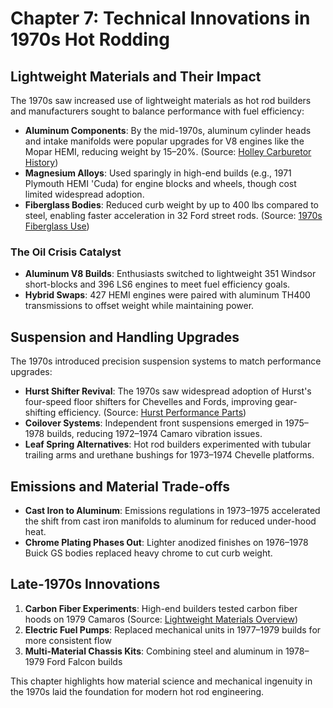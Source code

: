 # Chapter 7: Technical Innovations in 1970s Hot Rodding

## Lightweight Materials and Their Impact

The 1970s saw increased use of lightweight materials as hot rod builders and manufacturers sought to balance performance with fuel efficiency:

- **Aluminum Components**: By the mid-1970s, aluminum cylinder heads and intake manifolds were popular upgrades for V8 engines like the Mopar HEMI, reducing weight by 15–20%. (Source: [Holley Carburetor History](https://www.hagerty.com/media/magazine-features/these-6-performance-parts-are-true-hot-rod-heroes/))
- **Magnesium Alloys**: Used sparingly in high-end builds (e.g., 1971 Plymouth HEMI 'Cuda) for engine blocks and wheels, though cost limited widespread adoption.
- **Fiberglass Bodies**: Reduced curb weight by up to 400 lbs compared to steel, enabling faster acceleration in 32 Ford street rods. (Source: [1970s Fiberglass Use](https://www.hotrodders.com/threads/is-the-era-of-the-fiberglass-custom-coming-to-an-end.231829/))

### The Oil Crisis Catalyst

- **Aluminum V8 Builds**: Enthusiasts switched to lightweight 351 Windsor short-blocks and 396 LS6 engines to meet fuel efficiency goals.
- **Hybrid Swaps**: 427 HEMI engines were paired with aluminum TH400 transmissions to offset weight while maintaining power.

## Suspension and Handling Upgrades

The 1970s introduced precision suspension systems to match performance upgrades:

- **Hurst Shifter Revival**: The 1970s saw widespread adoption of Hurst's four-speed floor shifters for Chevelles and Fords, improving gear-shifting efficiency. (Source: [Hurst Performance Parts](https://www.hagerty.com/media/magazine-features/these-6-performance-parts-are-true-hot-rod-heroes/))
- **Coilover Systems**: Independent front suspensions emerged in 1975–1978 builds, reducing 1972–1974 Camaro vibration issues.
- **Leaf Spring Alternatives**: Hot rod builders experimented with tubular trailing arms and urethane bushings for 1973–1974 Chevelle platforms.

## Emissions and Material Trade-offs


- **Cast Iron to Aluminum**: Emissions regulations in 1973–1975 accelerated the shift from cast iron manifolds to aluminum for reduced under-hood heat.
- **Chrome Plating Phases Out**: Lighter anodized finishes on 1976–1978 Buick GS bodies replaced heavy chrome to cut curb weight.

## Late-1970s Innovations

1. **Carbon Fiber Experiments**: High-end builders tested carbon fiber hoods on 1979 Camaros (Source: [Lightweight Materials Overview](http://protected.mines.edu/aspprc/wp-content/uploads/sites/11/2019/09/752-Taub.pdf))
2. **Electric Fuel Pumps**: Replaced mechanical units in 1977–1979 builds for more consistent flow
3. **Multi-Material Chassis Kits**: Combining steel and aluminum in 1978–1979 Ford Falcon builds

This chapter highlights how material science and mechanical ingenuity in the 1970s laid the foundation for modern hot rod engineering.